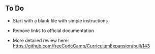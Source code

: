 ## To Do

- Start with a blank file with simple instructions

- Remove links to official documentation

- More detailed review here: https://github.com/freeCodeCamp/CurriculumExpansion/pull/143
